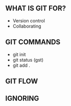 ## WHAT IS GIT FOR?

- Version control
- Collaborating

## GIT COMMANDS

- git init
- git status (gst)
- git add .

## GIT FLOW

## IGNORING